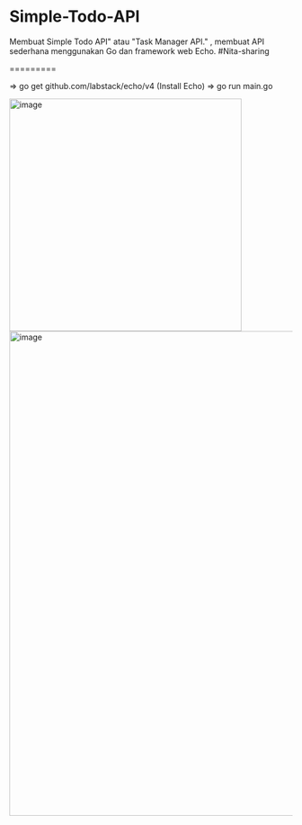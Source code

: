 # Simple-Todo-API
Membuat Simple Todo API" atau "Task Manager API." , membuat API sederhana menggunakan Go dan framework web Echo. #Nita-sharing

=========

=> go get github.com/labstack/echo/v4 (Install Echo)
=> go run main.go


<img width="413" alt="image" src="https://github.com/nsasli/Simple-Todo-API/assets/47415483/e8b95356-ad3f-4ef0-8d63-7bfa003ad9c2">

<img width="861" alt="image" src="https://github.com/nsasli/Simple-Todo-API/assets/47415483/d713c048-dec0-41c6-9e67-54965ed78d08">
